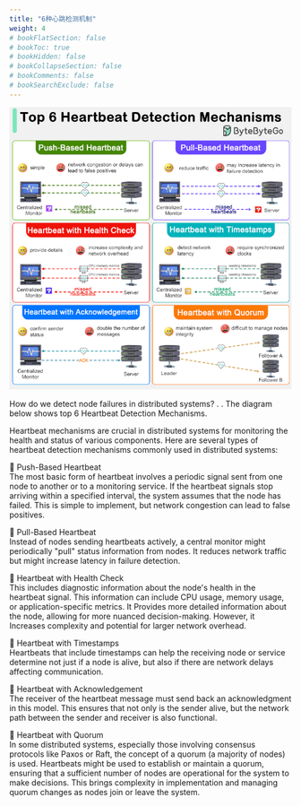 ```yaml
---
title: "6种心跳检测机制"
weight: 4
# bookFlatSection: false
# bookToc: true
# bookHidden: false
# bookCollapseSection: false
# bookComments: false
# bookSearchExclude: false
---
```


![6种心跳检测机制](/img/monitor/top-6-heartbeat-detection-mechanisms.gif)

How do we detect node failures in distributed systems?
.
.
The diagram below shows top 6 Heartbeat Detection Mechanisms.

Heartbeat mechanisms are crucial in distributed systems for monitoring the health and status of various components. Here are several types of heartbeat detection mechanisms commonly used in distributed systems:

🔹 Push-Based Heartbeat<br/>
The most basic form of heartbeat involves a periodic signal sent from one node to another or to a monitoring service. If the heartbeat signals stop arriving within a specified interval, the system assumes that the node has failed. This is simple to implement, but network congestion can lead to false positives.

🔹 Pull-Based Heartbeat<br/>
Instead of nodes sending heartbeats actively, a central monitor might periodically "pull" status information from nodes. It reduces network traffic but might increase latency in failure detection.

🔹 Heartbeat with Health Check<br/>
This includes diagnostic information about the node's health in the heartbeat signal. This information can include CPU usage, memory usage, or application-specific metrics. It Provides more detailed information about the node, allowing for more nuanced decision-making. However, it Increases complexity and potential for larger network overhead.

🔹 Heartbeat with Timestamps<br/>
Heartbeats that include timestamps can help the receiving node or service determine not just if a node is alive, but also if there are network delays affecting communication.

🔹 Heartbeat with Acknowledgement<br/>
The receiver of the heartbeat message must send back an acknowledgment in this model. This ensures that not only is the sender alive, but the network path between the sender and receiver is also functional.

🔹 Heartbeat with Quorum<br/>
In some distributed systems, especially those involving consensus protocols like Paxos or Raft, the concept of a quorum (a majority of nodes) is used. Heartbeats might be used to establish or maintain a quorum, ensuring that a sufficient number of nodes are operational for the system to make decisions. This brings complexity in implementation and managing quorum changes as nodes join or leave the system.